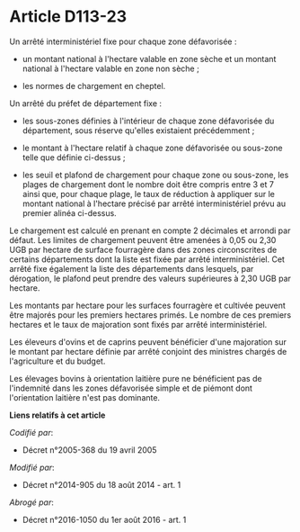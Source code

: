 # Article D113-23

Un arrêté interministériel fixe pour chaque zone défavorisée :

- un montant national à l'hectare valable en zone sèche et un montant national à l'hectare valable en zone non sèche ;

- les normes de chargement en cheptel.

Un arrêté du préfet de département fixe :

- les sous-zones définies à l'intérieur de chaque zone défavorisée du département, sous réserve qu'elles existaient
précédemment ;

- le montant à l'hectare relatif à chaque zone défavorisée ou sous-zone telle que définie ci-dessus ;

- les seuil et plafond de chargement pour chaque zone ou sous-zone, les plages de chargement dont le nombre doit être compris
entre 3 et 7 ainsi que, pour chaque plage, le taux de réduction à appliquer sur le montant national à l'hectare précisé par
arrêté interministériel prévu au premier alinéa ci-dessus.

Le chargement est calculé en prenant en compte 2 décimales et arrondi par défaut. Les limites de chargement peuvent être
amenées à 0,05 ou 2,30 UGB par hectare de surface fourragère dans des zones circonscrites de certains départements dont la
liste est fixée par arrêté interministériel. Cet arrêté fixe également la liste des départements dans lesquels, par
dérogation, le plafond peut prendre des valeurs supérieures à 2,30 UGB par hectare.

Les montants par hectare pour les surfaces fourragère et cultivée peuvent être majorés pour les premiers hectares primés. Le
nombre de ces premiers hectares et le taux de majoration sont fixés par arrêté interministériel.

Les éleveurs d'ovins et de caprins peuvent bénéficier d'une majoration sur le montant par hectare définie par arrêté conjoint
des ministres chargés de l'agriculture et du budget.

Les élevages bovins à orientation laitière pure ne bénéficient pas de l'indemnité dans les zones défavorisée simple et de
piémont dont l'orientation laitière n'est pas dominante.

**Liens relatifs à cet article**

_Codifié par_:

  - Décret n°2005-368 du 19 avril 2005

_Modifié par_:

  - Décret n°2014-905 du 18 août 2014 - art. 1

_Abrogé par_:

  - Décret n°2016-1050 du 1er août 2016 - art. 1
